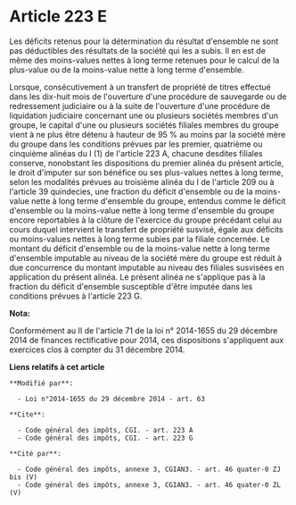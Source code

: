 # Article 223 E

Les déficits retenus pour la détermination du résultat d'ensemble ne sont pas déductibles des résultats de la société qui les
a subis. Il en est de même des moins-values nettes à long terme retenues pour le calcul de la plus-value ou de la moins-value
nette à long terme d'ensemble. 

Lorsque, consécutivement à un transfert de propriété de titres effectué dans les dix-huit mois de l'ouverture d'une procédure
de sauvegarde ou de redressement judiciaire ou à la suite de l'ouverture d'une procédure de liquidation judiciaire concernant
une ou plusieurs sociétés membres d'un groupe, le capital d'une ou plusieurs sociétés filiales membres du groupe vient à ne
plus être détenu à hauteur de 95 % au moins par la société mère du groupe dans les conditions prévues par les premier,
quatrième ou cinquième alinéas du I (1) de l'article 223 A, chacune desdites filiales conserve, nonobstant les dispositions
du premier alinéa du présent article, le droit d'imputer sur son bénéfice ou ses plus-values nettes à long terme, selon les
modalités prévues au troisième alinéa du I de l'article 209 ou à l'article 39 quindecies, une fraction du déficit d'ensemble
ou de la moins-value nette à long terme d'ensemble du groupe, entendus comme le déficit d'ensemble ou la moins-value nette à
long terme d'ensemble du groupe encore reportables à la clôture de l'exercice du groupe précédant celui au cours duquel
intervient le transfert de propriété susvisé, égale aux déficits ou moins-values nettes à long terme subies par la filiale
concernée. Le montant du déficit d'ensemble ou de la moins-value nette à long terme d'ensemble imputable au niveau de la
société mère du groupe est réduit à due concurrence du montant imputable au niveau des filiales susvisées en application du
présent alinéa. Le présent alinéa ne s'applique pas à la fraction du déficit d'ensemble susceptible d'être imputée dans les
conditions prévues à l'article 223 G.

**Nota:**

Conformément au II de l'article 71 de la loi n° 2014-1655 du 29 décembre 2014 de finances rectificative pour 2014, ces
dispositions s'appliquent aux exercices clos à compter du 31 décembre 2014.

**Liens relatifs à cet article**

	**Modifié par**:

	  - Loi n°2014-1655 du 29 décembre 2014 - art. 63

	**Cite**:

	  - Code général des impôts, CGI. - art. 223 A
	  - Code général des impôts, CGI. - art. 223 G

	**Cité par**:

	  - Code général des impôts, annexe 3, CGIAN3. - art. 46 quater-0 ZJ bis (V)
	  - Code général des impôts, annexe 3, CGIAN3. - art. 46 quater-0 ZL (V)
